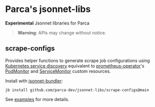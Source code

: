 # Parca's jsonnet-libs

**Experimental** Jsonnet libraries for Parca

> **Warning**: APIs may change without notice.

## scrape-configs

Provides helper functions to generate scrape job configurations using
[Kubernetes service discovery](https://prometheus.io/docs/prometheus/latest/configuration/configuration/#kubernetes_sd_config)
equivalent to [prometheus-operator](https://github.com/prometheus-operator/prometheus-operator)'s
[PodMonitor](https://prometheus-operator.dev/docs/operator/api/#monitoring.coreos.com/v1.PodMonitor) and
[ServiceMonitor](https://prometheus-operator.dev/docs/operator/api/#monitoring.coreos.com/v1.ServiceMonitor)
custom resources.

Install with [jsonnet-bundler](https://github.com/jsonnet-bundler/jsonnet-bundler):

```shell
jb install github.com/parca-dev/jsonnet-libs/scrape-configs@main
```

See [examples](examples) for more details.
